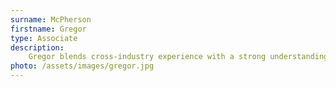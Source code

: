 ```yaml
---
surname: McPherson
firstname: Gregor
type: Associate
description: 
    Gregor blends cross-industry experience with a strong understanding of business strategy, commercial reality, psychology, operational pressures and practices, process improvement, technology, and supply chain expertise.
photo: /assets/images/gregor.jpg
---
```

